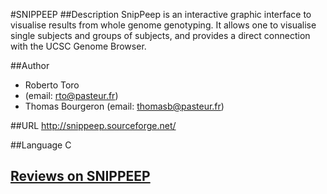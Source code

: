 #SNIPPEEP
##Description
SnipPeep is an interactive graphic interface to visualise results from whole genome genotyping. It allows one to visualise single subjects and groups of subjects, and provides a direct connection with the UCSC Genome Browser.

##Author
* Roberto Toro
* (email: rto@pasteur.fr)
* Thomas Bourgeron (email: thomasb@pasteur.fr)

##URL
http://snippeep.sourceforge.net/

##Language
C


## [Reviews on SNIPPEEP](https://github.com/gaow/genetic-analysis-software/issues/531)